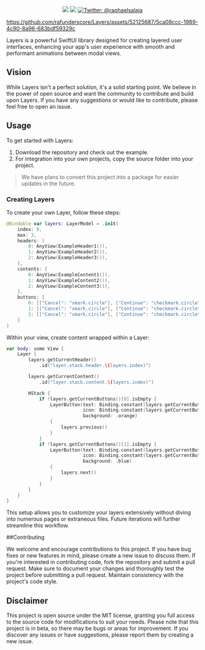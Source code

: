 <p align="center">
    <img src="https://img.shields.io/badge/iOS-16.0+-blue.svg" />
    <img src="https://img.shields.io/badge/-SwiftUI-red.svg" />
    <a href="https://twitter.com/raphaelsalaja">
        <img src="https://img.shields.io/badge/Contact-@raphaelsalaja-lightgrey.svg?style=social&logo=twitter" alt="Twitter: @raphaelsalaja" />
    </a>
</p>

https://github.com/rafunderscore/Layers/assets/52125687/5ca08ccc-1989-4c90-8a96-683bdf59329c

Layers is a powerful SwiftUI library designed for creating layered user interfaces, enhancing your app's user experience with smooth and performant animations between modal views.

## Vision

While Layers isn't a perfect solution, it's a solid starting point. We believe in the power of open source and want the community to contribute and build upon Layers. If you have any suggestions or would like to contribute, please feel free to open an issue.

## Usage

To get started with Layers:

1. Download the repository and check out the example.
2. For integration into your own projects, copy the source folder into your project.
> We have plans to convert this project into a package for easier updates in the future.

### Creating Layers

To create your own Layer, follow these steps:

```swift
@Bindable var layers: LayerModel = .init(
    index: 0,
    max: 3,
    headers: [
        0: AnyView(ExampleHeader1()),
        1: AnyView(ExampleHeader2()),
        2: AnyView(ExampleHeader3()),
    ],
    contents: [
        0: AnyView(ExampleContent1()),
        1: AnyView(ExampleContent2()),
        2: AnyView(ExampleContent3()),
    ],
    buttons: [
        0: [["Cancel": "xmark.circle"], ["Continue": "checkmark.circle"]],
        1: [["Cancel": "xmark.circle"], ["Continue": "checkmark.circle"]],
        2: [["Cancel": "xmark.circle"], ["Continue": "checkmark.circle"]],
    ]
)
```

Within your view, create content wrapped within a Layer:

```swift
var body: some View {
    Layer {
        layers.getCurrentHeader()
            .id("layer.stack.header.\(layers.index)")

        layers.getCurrentContent()
            .id("layer.stack.content.\(layers.index)")

        HStack {
            if !layers.getCurrentButtons()[0].isEmpty {
                LayerButton(text: Binding.constant(layers.getCurrentButtons()[0].keys.first ?? ""),
                            icon: Binding.constant(layers.getCurrentButtons()[0].values.first ?? ""),
                            background: .orange)
                {
                    layers.previous()
                }
            }
            if !layers.getCurrentButtons()[1].isEmpty {
                LayerButton(text: Binding.constant(layers.getCurrentButtons()[1].keys.first ?? ""),
                            icon: Binding.constant(layers.getCurrentButtons()[1].values.first ?? ""),
                            background: .blue)
                {
                    layers.next()
                }
            }
        }
    }
}
```

This setup allows you to customize your layers extensively without diving into numerous pages or extraneous files. Future iterations will further streamline this workflow.

##Contributing

We welcome and encourage contributions to this project. If you have bug fixes or new features in mind, please create a new issue to discuss them. If you're interested in contributing code, fork the repository and submit a pull request. Make sure to document your changes and thoroughly test the project before submitting a pull request. Maintain consistency with the project's code style.

## Disclaimer

This project is open source under the MIT license, granting you full access to the source code for modifications to suit your needs. Please note that this project is in beta, so there may be bugs or areas for improvement. If you discover any issues or have suggestions, please report them by creating a new issue.
